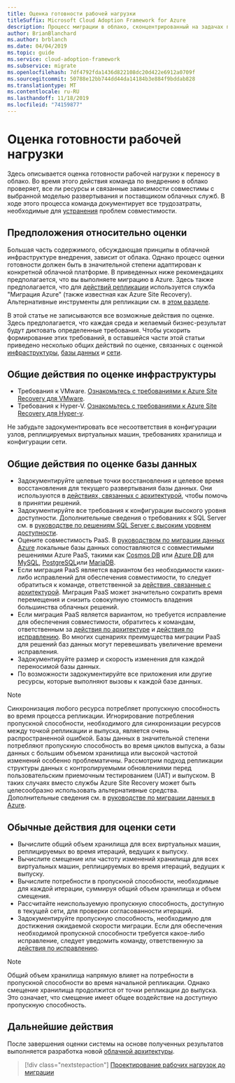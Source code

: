 ```yaml
---
title: Оценка готовности рабочей нагрузки
titleSuffix: Microsoft Cloud Adoption Framework for Azure
description: Процесс миграции в облако, сконцентрированный на задачах перемещения рабочих нагрузок в облако.
author: BrianBlanchard
ms.author: brblanch
ms.date: 04/04/2019
ms.topic: guide
ms.service: cloud-adoption-framework
ms.subservice: migrate
ms.openlocfilehash: 7df4792fda1436d822108dc20d422e6912a0709f
ms.sourcegitcommit: 50788e12bb744dd44da14184b3e884f9bddab828
ms.translationtype: MT
ms.contentlocale: ru-RU
ms.lasthandoff: 11/18/2019
ms.locfileid: "74159877"
---
```

# <a name="evaluate-workload-readiness"></a>Оценка готовности рабочей нагрузки

Здесь описывается оценка готовности рабочей нагрузки к переносу в облако. Во время этого действия команда по внедрению в облако проверяет, все ли ресурсы и связанные зависимости совместимы с выбранной моделью развертывания и поставщиком облачных служб. В ходе этого процесса команда документирует все трудозатраты, необходимые для [устранения](../migrate/remediate.md) проблем совместимости.

## <a name="evaluation-assumptions"></a>Предположения относительно оценки

Большая часть содержимого, обсуждающая принципы в облачной инфраструктуре внедрения, зависит от облака. Однако процесс оценки готовности должен быть в значительной степени адаптирован к конкретной облачной платформе. В приведенных ниже рекомендациях предполагается, что вы выполняете миграцию в Azure. Здесь также предполагается, что для [действий репликации](../migrate/replicate.md) используется служба "Миграция Azure" (также известная как Azure Site Recovery). Альтернативные инструменты для репликации см. в [этом разделе](../migrate/replicate-options.md).

В этой статье не записываются все возможные действия по оценке. Здесь предполагается, что каждая среда и желаемый бизнес-результат будут диктовать определенные требования. Чтобы ускорить формирование этих требований, в оставшейся части этой статьи приведено несколько общих действий по оценке, связанных с оценкой [инфраструктуры](#common-infrastructure-evaluation-activities), [базы данных](#common-database-evaluation-activities) и [сети](#common-network-evaluation-activities).

## <a name="common-infrastructure-evaluation-activities"></a>Общие действия по оценке инфраструктуры

- Требования к VMware. [Ознакомьтесь с требованиями к Azure Site Recovery для VMware](https://docs.microsoft.com/azure/site-recovery/vmware-physical-azure-support-matrix).
- Требования к Hyper-V. [Ознакомьтесь с требованиями к Azure Site Recovery для Hyper-v](https://docs.microsoft.com/azure/site-recovery/hyper-v-azure-support-matrix).

Не забудьте задокументировать все несоответствия в конфигурации узлов, реплицируемых виртуальных машин, требованиях хранилища и конфигурации сети.

## <a name="common-database-evaluation-activities"></a>Общие действия по оценке базы данных

- Задокументируйте целевые точки восстановления и целевое время восстановления для текущего развертывания базы данных. Они используются в [действиях, связанных с архитектурой](./architect.md), чтобы помочь в принятии решений.
- Задокументируйте все требования к конфигурации высокого уровня доступности. Дополнительные сведения о требованиях к SQL Server см. в [руководстве по решениям SQL Server с высоким уровнем доступности](https://docs.microsoft.com/sql/sql-server/failover-clusters/high-availability-solutions-sql-server).
- Оцените совместимость PaaS. В [руководством по миграции данных Azure](https://datamigration.microsoft.com) локальные базы данных сопоставляются с совместимыми решениями Azure PaaS, такими как [Cosmos DB](https://docs.microsoft.com/azure/cosmos-db) или [Azure DB](https://docs.microsoft.com/azure/sql-database) для [MySQL](https://docs.microsoft.com/azure/mysql), [PostgreSQL](https://docs.microsoft.com/azure/postgresql)или [MariaDB](https://docs.microsoft.com/azure/mariadb).
- Если миграция PaaS является вариантом без необходимости каких-либо исправлений для обеспечения совместимости, то следует обратиться к команде, ответственной за [действия, связанные с архитектурой](./architect.md). Миграция PaaS может значительно сократить время перемещения и снизить совокупную стоимость владения большинства облачных решений.
- Если миграция PaaS является вариантом, но требуется исправление для обеспечения совместимости, обратитесь к командам, ответственным за [действия по архитектуре](./architect.md) и [действия по исправлению](../migrate/remediate.md). Во многих сценариях преимущества миграции PaaS для решений баз данных могут перевешивать увеличение времени исправления.
- Задокументируйте размер и скорость изменения для каждой переносимой базы данных.
- По возможности задокументируйте все приложения или другие ресурсы, которые выполняют вызовы к каждой базе данных.

> [!NOTE]
> Синхронизация любого ресурса потребляет пропускную способность во время процесса репликации. Игнорирование потребления пропускной способности, необходимого для синхронизации ресурсов между точкой репликации и выпуска, является очень распространенной ошибкой. Базы данных в значительной степени потребляют пропускную способность во время циклов выпуска, а базы данных с большим объемом хранилища или высокой частотой изменений особенно проблематичны. Рассмотрим подход репликации структуры данных с контролируемыми обновлениями перед пользовательским приемочным тестированием (UAT) и выпуском. В таких случаях вместо службы Azure Site Recovery может быть целесообразно использовать альтернативные средства. Дополнительные сведения см. в [руководстве по миграции данных в Azure](https://datamigration.microsoft.com).

## <a name="common-network-evaluation-activities"></a>Обычные действия для оценки сети

- Вычислите общий объем хранилища для всех виртуальных машин, реплицируемых во время итераций, ведущих к выпуску.
- Вычислите смещение или частоту изменений хранилища для всех виртуальных машин, реплицируемых во время итераций, ведущих к выпуску.
- Вычислите потребности в пропускной способности, необходимые для каждой итерации, суммируя общий объем хранилища и объем смещения.
- Рассчитайте неиспользуемую пропускную способность, доступную в текущей сети, для проверки согласованности итераций.
- Задокументируйте пропускную способность, необходимую для достижения ожидаемой скорости миграции. Если для обеспечения необходимой пропускной способности требуется какое-либо исправление, следует уведомить команду, ответственную за [действия по исправлению](../migrate/remediate.md).

> [!NOTE]
> Общий объем хранилища напрямую влияет на потребности в пропускной способности во время начальной репликации. Однако смещение хранилища продолжится от точки репликации до выпуска. Это означает, что смещение имеет общее воздействие на доступную пропускную способность.

## <a name="next-steps"></a>Дальнейшие действия

После завершения оценки системы на основе полученных результатов выполняется разработка новой [облачной архитектуры](./architect.md).

> [!div class="nextstepaction"]
> [Проектирование рабочих нагрузок до миграции](./architect.md)

